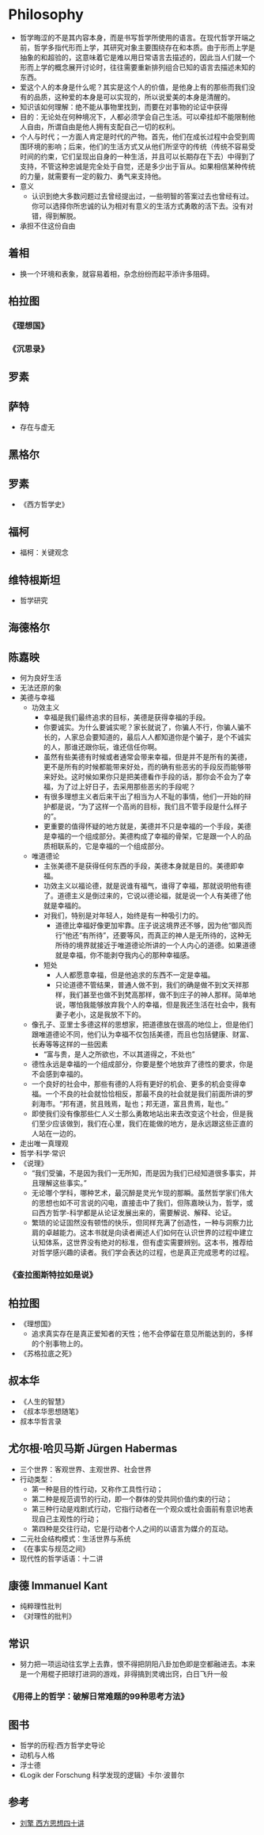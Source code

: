 # Philosophy

* 哲学晦涩的不是其内容本身，而是书写哲学所使用的语言。在现代哲学开端之前，哲学多指代形而上学，其研究对象主要围绕存在和本质。由于形而上学是抽象的和超验的，这意味着它是难以用日常语言去描述的，因此当人们就一个形而上学的概念展开讨论时，往往需要重新排列组合已知的语言去描述未知的东西。
* 爱这个人的本身是什么呢？其实是这个人的价值，是他身上有的那些而我们没有的品质，这种爱的本身是可以实现的，所以说爱美的本身是清醒的。
* 知识该如何理解：绝不能从事物里找到，而要在对事物的论证中获得
* 目的：无论处在何种境况下，人都必须学会自己生活。可以牵挂却不能限制他人自由，所谓自由是他人拥有支配自己一切的权利。
* 个人与时代；一方面人肯定是时代的产物。首先，他们在成长过程中会受到周围环境的影响；后来，他们的生活方式又从他们所坚守的传统（传统不容易受时间的约束，它们呈现出自身的一种生活，并且可以长期存在下去）中得到了支持，不管这种忠诚是完全处于自觉，还是多少出于盲从。如果相信某种传统的力量，就需要有一定的毅力、勇气来支持他。
* 意义
  - 认识到绝大多数问题过去曾经提出过，一些明智的答案过去也曾经有过。你可以选择你所忠诚的认为相对有意义的生活方式勇敢的活下去。没有对错，得到解脱。
* 承担不住这份自由

## 着相

* 换一个环境和表象，就容易着相，杂念纷纷而起平添许多阻碍。


## 柏拉图
### 《理想国》

### 《沉思录》
## 罗素

## 萨特

* 存在与虚无

## 黑格尔
## 罗素

* 《西方哲学史》

## 福柯

* 福柯：关键观念

## 维特根斯坦

* 哲学研究

## 海德格尔

## 陈嘉映

* 何为良好生活
* 无法还原的象
* 美德与幸福
    - 功效主义
        + 幸福是我们最终追求的目标，美德是获得幸福的手段。
        + 你要诚实。为什么要诚实呢？家长就说了，你骗人不行，你骗人骗不长的，人家总会要知道的，最后人人都知道你是个骗子，是个不诚实的人，那谁还跟你玩，谁还信任你啊。
        + 虽然有些美德有时候或者通常会带来幸福，但是并不是所有的美德，更不是所有的时候都能带来好处，而的确有些恶劣的手段反而能够带来好处。这时候如果你只是把美德看作手段的话，那你会不会为了幸福，为了过上好日子，去采用那些恶劣的手段呢？
        + 有很多理想主义者后来干出了相当为人不耻的事情，他们一开始的辩护都是说，“为了这样一个高尚的目标，我们且不管手段是什么样子的”。
        + 更重要的值得怀疑的地方就是，美德并不只是幸福的一个手段，美德是幸福的一个组成部分。美德构成了幸福的骨架，它是跟一个人的品质相联系的，它是幸福的一个组成部分。
    - 唯道德论
        + 主张美德不是获得任何东西的手段，美德本身就是目的。美德即幸福。
        + 功效主义以福论德，就是说谁有福气，谁得了幸福，那就说明他有德了。道德主义是倒过来的，它说以德论福，就是说一个人有美德了他就是幸福的。
        + 对我们，特别是对年轻人，始终是有一种吸引力的。
            * 道德比幸福好像更加牢靠。庄子说这境界还不够，因为他“御风而行”他还“有所待”，还要等风，而真正的神人是无所待的，这种无所待的境界就接近于唯道德论所讲的一个人内心的道德。如果道德就是幸福，你不能剥夺我内心的那种幸福感。
        + 短处
            * 人人都愿意幸福，但是他追求的东西不一定是幸福。
            * 只论道德不管结果，普通人做不到，我们的确是做不到文天祥那样，我们甚至也做不到梵高那样，做不到庄子的神人那样。简单地说，哪怕我能够放弃我个人的幸福，但是我还生活在社会中，我有妻子老小，这是我放不下的。
    - 像孔子、亚里士多德这样的思想家，把道德放在很高的地位上，但是他们跟唯道德论不同，他们认为幸福不仅包括美德，而且也包括健康、财富、长寿等等这样的一些因素
        + “富与贵，是人之所欲也，不以其道得之，不处也”
    - 德性永远是幸福的一个组成部分，你要是整个地放弃了德性的要求，你是不会感到幸福的。
    - 一个良好的社会中，那些有德的人将有更好的机会、更多的机会变得幸福。一个不良的社会就恰恰相反，那最不良的社会就是我们前面所讲的罗刹海市。“邦有道，贫且贱焉，耻也；邦无道，富且贵焉，耻也。”
    - 即使我们没有像那些仁人义士那么勇敢地站出来去改变这个社会，但是我们至少应该做到，我们在心里，我们在能做的地方，是永远跟这些正直的人站在一边的。
* 走出唯一真理观
* 哲学·科学·常识
* 《说理》
    - “我们受骗，不是因为我们一无所知，而是因为我们已经知道很多事实，并且理解这些事实。”
   - 无论哪个学科，哪种艺术，最沉醉是灵光乍现的那瞬。虽然哲学家们伟大的思想也如不可言说的闪电，直接击中了我们，但陈嘉映认为，哲学，或曰西方哲学-科学都是从论证发展出来的，需要解说、解释、论证。
   - 繁琐的论证固然没有顿悟的快乐，但同样充满了创造性，一种与洞察力比肩的卓越能力。这本书就是向读者阐述人们如何在认识世界的过程中建立认知体系，这世界没有绝对的标准，但有虚实需要辨别。这本书，推荐给对哲学感兴趣的读者。我们学会表达的过程，也是真正完成思考的过程。

### 《查拉图斯特拉如是说》

## 柏拉图

* 《理想国》
  - 追求真实存在是真正爱知者的天性；他不会停留在意见所能达到的，多样的个别事物上的。
* 《苏格拉底之死》

## 叔本华

* 《人生的智慧》
* 《叔本华思想随笔》
* 叔本华哲言录

## 尤尔根·哈贝马斯 Jürgen Habermas

* 三个世界：客观世界、主观世界、社会世界
* 行动类型：
  - 第一种是目的性行动，又称作工具性行动；
  - 第二种是规范调节的行动，即一个群体的受共同价值约束的行动；
  - 第三种行动是戏剧式行动，它指行动者在一个观众或社会面前有意识地表现自己主观性的行动；
  - 第四种是交往行动，它是行动者个人之间的以语言为媒介的互动。
* 二元社会结构模式：生活世界与系统
* 《在事实与规范之间》
* 现代性的哲学话语：十二讲

## 康德 Immanuel Kant

* 纯粹理性批判
* 《对理性的批判》

## 常识

* 努力把一项运动往玄学上去靠，恨不得把阴阳八卦加色即是空都融进去。本来是一个用棍子把球打进洞的游戏，非得搞到灵魂出窍，白日飞升一般

### 《用得上的哲学：破解日常难题的99种思考方法》


## 图书

* 哲学的历程:西方哲学史导论
* 动机与人格
* 浮士德
* 《Logik der Forschung 科学发现的逻辑》卡尔·波普尔

## 参考

* [刘擎 西方思想四十讲](../course/西方现代思想.md)
